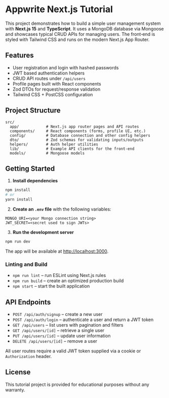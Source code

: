 # Appwrite Next.js Tutorial

This project demonstrates how to build a simple user management system with **Next.js 15** and **TypeScript**. It uses a MongoDB database via Mongoose and showcases typical CRUD APIs for managing users. The front‑end is styled with Tailwind CSS and runs on the modern Next.js App Router.

## Features

- User registration and login with hashed passwords
- JWT based authentication helpers
- CRUD API routes under `/api/users`
- Profile pages built with React components
- Zod DTOs for request/response validation
- Tailwind CSS + PostCSS configuration

## Project Structure

```
src/
  app/            # Next.js app router pages and API routes
  components/     # React components (forms, profile UI, etc.)
  config/         # Database connection and other config helpers
  dto/            # Zod schemas for validating inputs/outputs
  helpers/        # Auth helper utilities
  lib/            # Example API clients for the front-end
  models/         # Mongoose models
```

## Getting Started

1. **Install dependencies**

```bash
npm install
# or
yarn install
```

2. **Create an `.env` file** with the following variables:

```
MONGO_URI=<your Mongo connection string>
JWT_SECRET=<secret used to sign JWTs>
```

3. **Run the development server**

```bash
npm run dev
```

The app will be available at [http://localhost:3000](http://localhost:3000).

### Linting and Build

- `npm run lint` – run ESLint using Next.js rules
- `npm run build` – create an optimized production build
- `npm start` – start the built application

## API Endpoints

- `POST /api/auth/signup` – create a new user
- `POST /api/auth/login` – authenticate a user and return a JWT token
- `GET /api/users` – list users with pagination and filters
- `GET /api/users/[id]` – retrieve a single user
- `PUT /api/users/[id]` – update user information
- `DELETE /api/users/[id]` – remove a user

All user routes require a valid JWT token supplied via a cookie or `Authorization` header.

## License

This tutorial project is provided for educational purposes without any warranty.
